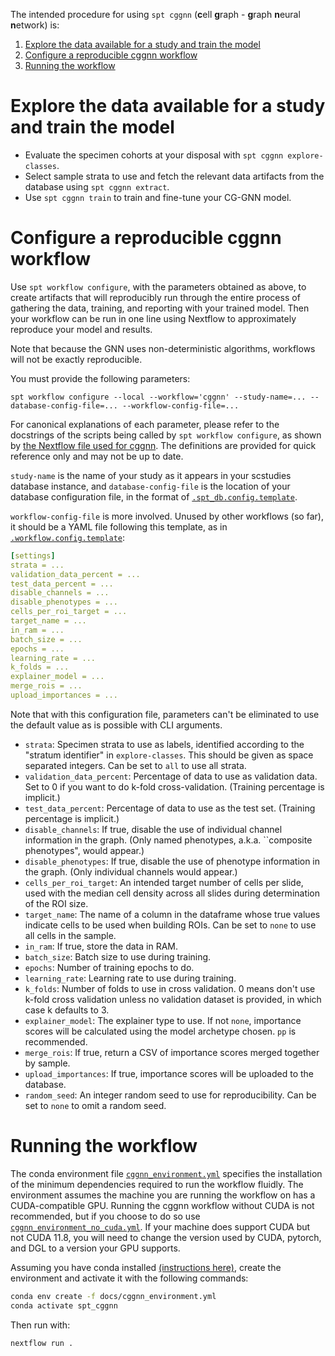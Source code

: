 The intended procedure for using `spt cggnn` (**c**ell **g**raph - **g**raph **n**eural **n**etwork) is:

1. [Explore the data available for a study and train the model](#explore-the-data-available-for-a-study-and-train-the-model)
2. [Configure a reproducible cggnn workflow](#configure-a-reproducible-cggnn-workflow)
3. [Running the workflow](#running-the-workflow)

# Explore the data available for a study and train the model

- Evaluate the specimen cohorts at your disposal with `spt cggnn explore-classes`.
- Select sample strata to use and fetch the relevant data artifacts from the database using `spt cggnn extract`.
- Use `spt cggnn train` to train and fine-tune your CG-GNN model.

# Configure a reproducible cggnn workflow

Use `spt workflow configure`, with the parameters obtained as above, to create artifacts that will reproducibly run through the entire process of gathering the data, training, and reporting with your trained model. Then your workflow can be run in one line using Nextflow to approximately reproduce your model and results.

Note that because the GNN uses non-deterministic algorithms, workflows will not be exactly reproducible.

You must provide the following parameters:

```
spt workflow configure --local --workflow='cggnn' --study-name=... --database-config-file=... --workflow-config-file=...
```

For canonical explanations of each parameter, please refer to the docstrings of the scripts being called by `spt workflow configure`, as shown by [the Nextflow file used for cggnn](spatialprofilingtoolbox/workflow/assets/cggnn.nf). The definitions are provided for quick reference only and may not be up to date.

`study-name` is the name of your study as it appears in your scstudies database instance, and `database-config-file` is the location of your database configuration file, in the format of [`.spt_db.config.template`](https://github.com/nadeemlab/SPT/blob/main/spatialprofilingtoolbox/workflow/assets/.spt_db.config.template).

`workflow-config-file` is more involved. Unused by other workflows (so far), it should be a YAML file following this template, as in [`.workflow.config.template`](https://github.com/nadeemlab/SPT/blob/main/spatialprofilingtoolbox/workflow/assets/.workflow.config.template):

```yaml
[settings]
strata = ...
validation_data_percent = ...
test_data_percent = ...
disable_channels = ...
disable_phenotypes = ...
cells_per_roi_target = ...
target_name = ...
in_ram = ...
batch_size = ...
epochs = ...
learning_rate = ...
k_folds = ...
explainer_model = ...
merge_rois = ...
upload_importances = ...
```

Note that with this configuration file, parameters can't be eliminated to use the default value as is possible with CLI arguments.

* `strata`: Specimen strata to use as labels, identified according to the "stratum identifier" in `explore-classes`. This should be given as space separated integers. Can be set to `all` to use all strata.
* `validation_data_percent`: Percentage of data to use as validation data. Set to 0 if you want to do k-fold cross-validation. (Training percentage is implicit.)
* `test_data_percent`: Percentage of data to use as the test set. (Training percentage is implicit.)
* `disable_channels`: If true, disable the use of individual channel information in the graph. (Only named phenotypes, a.k.a. ``composite phenotypes", would appear.)
* `disable_phenotypes`: If true, disable the use of phenotype information in the graph. (Only individual channels would appear.)
* `cells_per_roi_target`: An intended target number of cells per slide, used with the median cell density across all slides during determination of the ROI size.
* `target_name`: The name of a column in the dataframe whose true values indicate cells to be used when building ROIs. Can be set to `none` to use all cells in the sample.
* `in_ram`: If true, store the data in RAM.
* `batch_size`: Batch size to use during training.
* `epochs`: Number of training epochs to do.
* `learning_rate`: Learning rate to use during training.
* `k_folds`: Number of folds to use in cross validation. 0 means don't use k-fold cross validation unless no validation dataset is provided, in which case k defaults to 3.
* `explainer_model`: The explainer type to use. If not `none`, importance scores will be calculated using the model archetype chosen. `pp` is recommended.
* `merge_rois`: If true, return a CSV of importance scores merged together by sample.
* `upload_importances`: If true, importance scores will be uploaded to the database.
* `random_seed`: An integer random seed to use for reproducibility. Can be set to `none` to omit a random seed.

# Running the workflow

The conda environment file [`cggnn_environment.yml`](cggnn_environment.yml) specifies the installation of the minimum dependencies required to run the workflow fluidly. The environment assumes the machine you are running the workflow on has a CUDA-compatible GPU. Running the cggnn workflow without CUDA is not recommended, but if you choose to do so use [`cggnn_environment_no_cuda.yml`](cggnn_environment_no_cuda.yml). If your machine does support CUDA but not CUDA 11.8, you will need to change the version used by CUDA, pytorch, and DGL to a version your GPU supports.

Assuming you have conda installed [(instructions here)](https://conda.io/projects/conda/en/latest/user-guide/install/index.html), create the environment and activate it with the following commands:

```sh
conda env create -f docs/cggnn_environment.yml
conda activate spt_cggnn
```

Then run with:
```sh
nextflow run .
```
